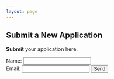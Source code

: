 ```yaml
---
layout: page
---
```


## Submit a New Application

**Submit** your application here. 

<form action="https://formspree.io/YOUR_FORM_ID" method="POST">
Name: <input type="text" name="name"> <br>
Email: <input type="email" name="_replyto">
<input type="submit" value="Send">
</form>
